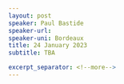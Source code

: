 ```yaml
---
layout: post
speaker: Paul Bastide
speaker-url: 
speaker-uni: Bordeaux
title: 24 January 2023
subtitle: TBA

excerpt_separator: <!--more-->
---
```



<!--more-->
